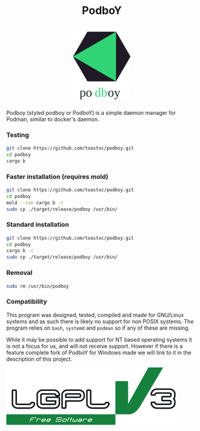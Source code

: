 <h1 align="center">
  PodboY

<h1 align="center">
  <img src="https://github.com/toastxc/podboy/blob/main/README_RESOURCES/podboy.svg" alt="Geometric Logo" width="30%" height="30%">

</h1>

Podboy (styled podboy or PodboY) is a simple daemon manager for Podman, similar to docker's daemon.


### Testing
```bash
git clone https://github.com/toastxc/podboy.git
cd podboy
cargo b
```

### Faster installation (requires mold)
```bash
git clone https://github.com/toastxc/podboy.git
cd podboy
mold --run cargo b -r
sudo cp ./target/release/podboy /usr/bin/
```


### Standard installation
```bash
git clone https://github.com/toastxc/podboy.git
cd podboy
cargo b -r
sudo cp ./target/release/podboy /usr/bin/
```


### Removal
```bash
sudo rm /usr/bin/podboy
```

### Compatibility
This program was designed, tested, compiled and made for GNU/Linux systems and as such there is likely no support for non POSIX systems.
The program relies on `bash`, `systemd` and `podman` so if any of these are missing.

While it may be possible to add support for NT based operating systems it is not a focus for us, and will not receive support.
However if there is a feature complete fork of PodboY for Windows made we will link to it in the description of this project.

![LGPLv3 Badge](/README_RESOURCES/LGPLv3%20Logo.svg)
